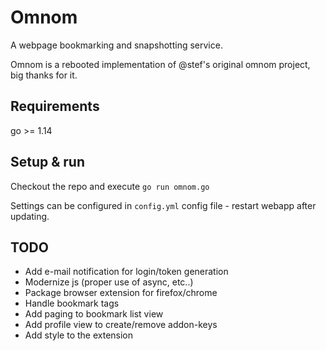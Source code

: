# Omnom

A webpage bookmarking and snapshotting service.

Omnom is a rebooted implementation of @stef's original omnom project, big thanks for it.


## Requirements

go >= 1.14

## Setup & run

Checkout the repo and execute `go run omnom.go`

Settings can be configured in `config.yml` config file - restart webapp after updating.

## TODO

 - Add e-mail notification for login/token generation
 - Modernize js (proper use of async, etc..)
 - Package browser extension for firefox/chrome
 - Handle bookmark tags
 - Add paging to bookmark list view
 - Add profile view to create/remove addon-keys
 - Add style to the extension

